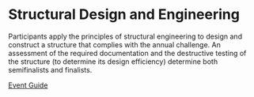 # Structural Design and Engineering

Participants apply the principles of structural engineering to
design and construct a structure that complies with the annual
challenge. An assessment of the required documentation and
the destructive testing of the structure (to determine its design
efficiency) determine both semifinalists and finalists.

[Event Guide](https://lwsd.sharepoint.com/:b:/r/sites/GR-JHS-TechnologyStudentAssociation-SCA/Shared%20Documents/23-24/Competition/Event%20Guides/HS%20-%20Structural%20Design%20and%20Engineering.pdf)
